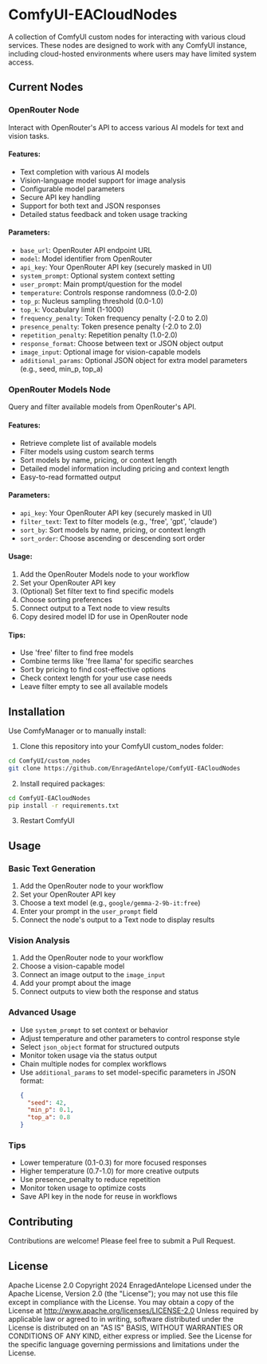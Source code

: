 # ComfyUI-EACloudNodes

A collection of ComfyUI custom nodes for interacting with various cloud services. These nodes are designed to work with any ComfyUI instance, including cloud-hosted environments where users may have limited system access.

## Current Nodes

### OpenRouter Node
Interact with OpenRouter's API to access various AI models for text and vision tasks.

#### Features:
- Text completion with various AI models
- Vision-language model support for image analysis
- Configurable model parameters
- Secure API key handling
- Support for both text and JSON responses
- Detailed status feedback and token usage tracking

#### Parameters:
- `base_url`: OpenRouter API endpoint URL
- `model`: Model identifier from OpenRouter
- `api_key`: Your OpenRouter API key (securely masked in UI)
- `system_prompt`: Optional system context setting
- `user_prompt`: Main prompt/question for the model
- `temperature`: Controls response randomness (0.0-2.0)
- `top_p`: Nucleus sampling threshold (0.0-1.0)
- `top_k`: Vocabulary limit (1-1000)
- `frequency_penalty`: Token frequency penalty (-2.0 to 2.0)
- `presence_penalty`: Token presence penalty (-2.0 to 2.0)
- `repetition_penalty`: Repetition penalty (1.0-2.0)
- `response_format`: Choose between text or JSON object output
- `image_input`: Optional image for vision-capable models
- `additional_params`: Optional JSON object for extra model parameters (e.g., seed, min_p, top_a)

### OpenRouter Models Node
Query and filter available models from OpenRouter's API.

#### Features:
- Retrieve complete list of available models
- Filter models using custom search terms
- Sort models by name, pricing, or context length
- Detailed model information including pricing and context length
- Easy-to-read formatted output

#### Parameters:
- `api_key`: Your OpenRouter API key (securely masked in UI)
- `filter_text`: Text to filter models (e.g., 'free', 'gpt', 'claude')
- `sort_by`: Sort models by name, pricing, or context length
- `sort_order`: Choose ascending or descending sort order

#### Usage:
1. Add the OpenRouter Models node to your workflow
2. Set your OpenRouter API key
3. (Optional) Set filter text to find specific models
4. Choose sorting preferences
5. Connect output to a Text node to view results
6. Copy desired model ID for use in OpenRouter node

#### Tips:
- Use 'free' filter to find free models
- Combine terms like 'free llama' for specific searches
- Sort by pricing to find cost-effective options
- Check context length for your use case needs
- Leave filter empty to see all available models

## Installation

Use ComfyManager or to manually install:

1. Clone this repository into your ComfyUI custom_nodes folder:
  ```bash
cd ComfyUI/custom_nodes
git clone https://github.com/EnragedAntelope/ComfyUI-EACloudNodes
  ```
2. Install required packages:
  ``` bash
cd ComfyUI-EACloudNodes
pip install -r requirements.txt
  ```

3. Restart ComfyUI

## Usage

### Basic Text Generation
1. Add the OpenRouter node to your workflow
2. Set your OpenRouter API key
3. Choose a text model (e.g., `google/gemma-2-9b-it:free`)
4. Enter your prompt in the `user_prompt` field
5. Connect the node's output to a Text node to display results

### Vision Analysis
1. Add the OpenRouter node to your workflow
2. Choose a vision-capable model
3. Connect an image output to the `image_input`
4. Add your prompt about the image
5. Connect outputs to view both the response and status

### Advanced Usage
- Use `system_prompt` to set context or behavior
- Adjust temperature and other parameters to control response style
- Select `json_object` format for structured outputs
- Monitor token usage via the status output
- Chain multiple nodes for complex workflows
- Use `additional_params` to set model-specific parameters in JSON format:
  ```json
  {
    "seed": 42,
    "min_p": 0.1,
    "top_a": 0.8
  }
  ```

### Tips
- Lower temperature (0.1-0.3) for more focused responses
- Higher temperature (0.7-1.0) for more creative outputs
- Use presence_penalty to reduce repetition
- Monitor token usage to optimize costs
- Save API key in the node for reuse in workflows


## Contributing

Contributions are welcome! Please feel free to submit a Pull Request.

## License

Apache License 2.0
Copyright 2024 EnragedAntelope
Licensed under the Apache License, Version 2.0 (the "License");
you may not use this file except in compliance with the License.
You may obtain a copy of the License at
http://www.apache.org/licenses/LICENSE-2.0
Unless required by applicable law or agreed to in writing, software
distributed under the License is distributed on an "AS IS" BASIS,
WITHOUT WARRANTIES OR CONDITIONS OF ANY KIND, either express or implied.
See the License for the specific language governing permissions and
limitations under the License.
